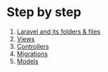 # Step by step
1. [Laravel and its folders & files](02.TheBasics/a.hierachy.md)
2. [Views]()
3. [Controllers]()
4. [Migrations]()
5. [Models]()